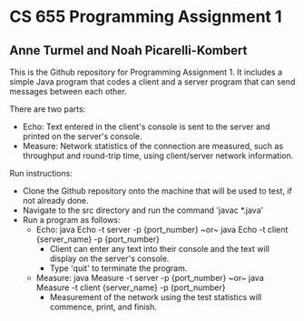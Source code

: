 # CS 655 Programming Assignment 1
## Anne Turmel and Noah Picarelli-Kombert

This is the Github repository for Programming Assignment 1. It includes a simple Java program that codes a client and a server program that can send messages between each other. 

There are two parts:
* Echo: Text entered in the client's console is sent to the server and printed on the server's console. 
* Measure: Network statistics of the connection are measured, such as throughput and round-trip time, using client/server network information. 

Run instructions: 
* Clone the Github repository onto the machine that will be used to test, if not already done.
* Navigate to the src directory and run the command 'javac *.java'
* Run a program as follows:
  * Echo: java Echo -t server -p {port_number} \~or~ java Echo -t client {server_name} -p {port_number}
    * Client can enter any text into their console and the text will display on the server's console.
    * Type 'quit' to terminate the program. 
  * Measure: java Measure -t server -p {port_number} \~or~ java Measure -t client {server_name} -p {port_number}
    * Measurement of the network using the test statistics will commence, print, and finish. 
